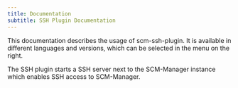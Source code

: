 ```yaml
---
title: Documentation
subtitle: SSH Plugin Documentation
---
```

This documentation describes the usage of scm-ssh-plugin. It is available in different languages and versions, which can be selected in the menu on the right.

The SSH plugin starts a SSH server next to the SCM-Manager instance which enables SSH access to SCM-Manager.
